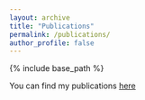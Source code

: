 ```yaml
---
layout: archive
title: "Publications"
permalink: /publications/
author_profile: false
---
```

{% include base_path %}

  <!-- You can find my publications [here](https://arxiv.org/a/navarroalsina_a_1.html) -->
  
You can find my publications [here](https://scholar.google.com/citations?user=HyzKl44AAAAJ&hl=en)
